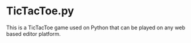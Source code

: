 # TicTacToe.py
This is a TicTacToe game used on Python that can be played on any web based editor platform.
